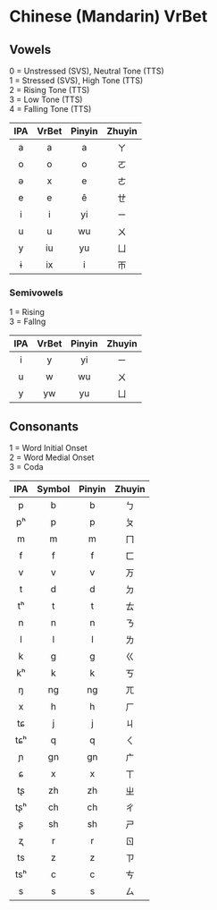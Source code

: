# Chinese (Mandarin) VrBet

## Vowels
0 = Unstressed (SVS), Neutral Tone (TTS)  
1 = Stressed (SVS), High Tone  (TTS)  
2 = Rising Tone (TTS)  
3 = Low Tone (TTS)  
4 = Falling Tone (TTS)

| IPA | VrBet  | Pinyin | Zhuyin |
|:---:|:------:|:------:|:------:|
| a   |   a    |   a    |   ㄚ   |
| o   |   o    |   o    |   ㄛ   |
| ə   |   x    |   e    |   ㄜ   |
| e   |   e    |   ê    |   ㄝ   |
| i   |   i    |   yi   |   ㄧ   |
| u   |   u    |   wu   |   ㄨ   |
| y   |   iu   |   yu   |   ㄩ   |
| ɨ   |   ix   |   i    |   ㄭ   |

### Semivowels
1 = Rising  
3 = Fallng

| IPA | VrBet  | Pinyin | Zhuyin |
|:---:|:------:|:------:|:------:|
| i   |   y    |   yi   |   ㄧ   |
| u   |   w    |   wu   |   ㄨ   |
| y   |   yw   |   yu   |   ㄩ   |

## Consonants
1 = Word Initial Onset  
2 = Word Medial Onset  
3 = Coda

| IPA     | Symbol | Pinyin    | Zhuyin |
|:-------:|:------:|:---------:|:------:|
| p       |   b    |   b       |   ㄅ   |
| pʰ      |   p    |   p       |   ㄆ   |
| m       |   m    |   m       |   ㄇ   |
| f       |   f    |   f       |   ㄈ   |
| v       |   v    |   v       |   ㄪ   |
| t       |   d    |   d       |   ㄉ   |
| tʰ      |   t    |   t       |   ㄊ   |
| n       |   n    |   n       |   ㄋ   |
| l       |   l    |   l       |   ㄌ   |
| k       |   g    |   g       |   ㄍ   |
| kʰ      |   k    |   k       |   ㄎ   |
| ŋ       |   ng   |   ng      |   ㄫ   |
| x       |   h    |   h       |   ㄏ   |
| tɕ      |   j    |   j       |   ㄐ   |
| tɕʰ     |   q    |   q       |   ㄑ   |
| ɲ       |   gn   |   gn      |   ㄬ   |
| ɕ       |   x    |   x       |   ㄒ   |
| tʂ      |   zh   |   zh      |   ㄓ   |
| tʂʰ     |   ch   |   ch      |   ㄔ   |
| ʂ       |   sh   |   sh      |   ㄕ   |
| ʐ       |   r    |   r       |   ㄖ   |
| ts      |   z    |   z       |   ㄗ   |
| tsʰ     |   c    |   c       |   ㄘ   |
| s       |   s    |   s       |   ㄙ   |
